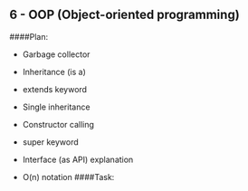 ## 6 - OOP (Object-oriented programming)

####Plan: 

* Garbage collector
* Inheritance (is a)
* extends keyword
* Single inheritance
* Constructor calling
* super keyword
* Interface (as API) explanation


* O(n) notation
####Task:

